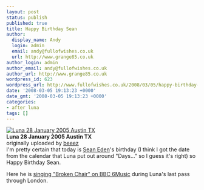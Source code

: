 ```yaml
---
layout: post
status: publish
published: true
title: Happy Birthday Sean
author:
  display_name: Andy
  login: admin
  email: andy@fullofwishes.co.uk
  url: http://www.grange85.co.uk
author_login: admin
author_email: andy@fullofwishes.co.uk
author_url: http://www.grange85.co.uk
wordpress_id: 623
wordpress_url: http://www.fullofwishes.co.uk/2008/03/05/happy-birthday-sean/
date: '2008-03-05 19:13:23 +0000'
date_gmt: '2008-03-05 19:13:23 +0000'
categories:
- after luna
tags: []
---
```

<div class="imagebox-a"><a href="http://www.flickr.com/photos/birzer/407551179/" title="Photo Sharing"><img src="http://farm1.static.flickr.com/129/407551179_8953d3adbb_m.jpg" alt="Luna 28 January 2005 Austin TX" /></a><br/><strong>Luna 28 January 2005 Austin TX</strong><br/>originally uploaded by <a href="http://www.flickr.com/people/birzer/">beeez</a></div>
<div>
I'm pretty certain that today is <a href="http://www.seaneden.com">Sean Eden</a>'s birthday (I think I got the date from the calendar that Luna put out around "Days..." so I guess it's right) so Happy Birthday Sean.</p>
<p>Here he is <a href="http://www.box.net/shared/qa9bab7ti1">singing "Broken Chair" on BBC 6Music</a> during Luna's last pass through London.<br />
<br clear="right"/>
</div>
